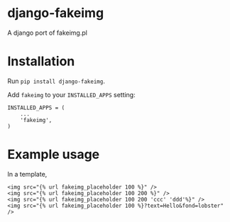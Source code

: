 django-fakeimg
==============

A django port of fakeimg.pl

Installation
============

Run `pip install django-fakeimg`.

Add `fakeimg` to your `INSTALLED_APPS` setting:

	INSTALLED_APPS = (
	    ...
	    'fakeimg',
	)

Example usage
=============

In a template,

	<img src="{% url fakeimg_placeholder 100 %}" />
	<img src="{% url fakeimg_placeholder 100 200 %}" />
	<img src="{% url fakeimg_placeholder 100 200 'ccc' 'ddd'%}" />
	<img src="{% url fakeimg_placeholder 100 %}?text=Hello&fond=lobster" />